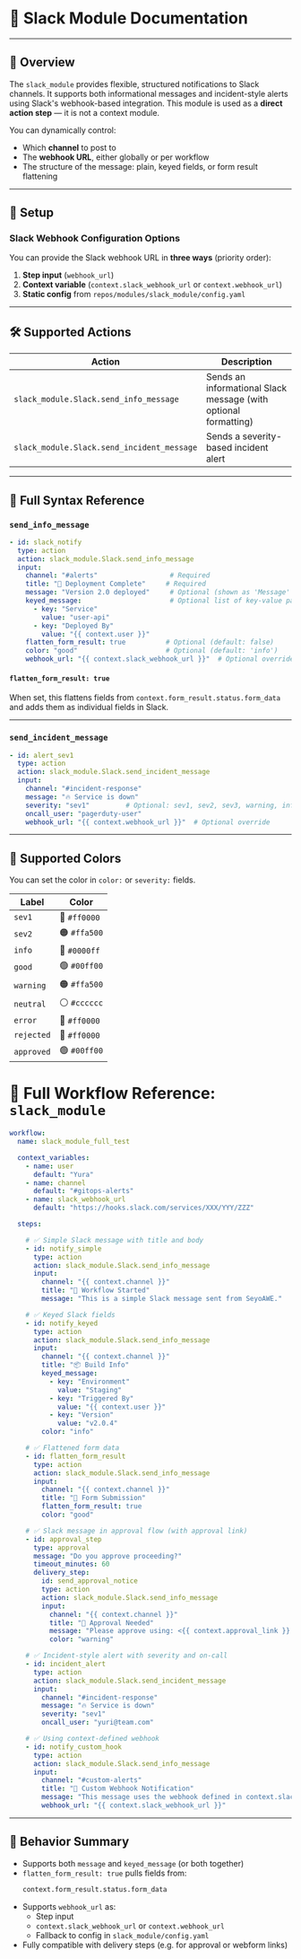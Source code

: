 # 📘 Slack Module Documentation

---

## 🧩 Overview

The `slack_module` provides flexible, structured notifications to Slack channels. It supports both informational messages and incident-style alerts using Slack's webhook-based integration. This module is used as a **direct action step** — it is not a context module.

You can dynamically control:

- Which **channel** to post to
- The **webhook URL**, either globally or per workflow
- The structure of the message: plain, keyed fields, or form result flattening

---

## 🔧 Setup

### Slack Webhook Configuration Options

You can provide the Slack webhook URL in **three ways** (priority order):

1. **Step input** (`webhook_url`)
2. **Context variable** (`context.slack_webhook_url` or `context.webhook_url`)
3. **Static config** from `repos/modules/slack_module/config.yaml`

---

## 🛠️ Supported Actions

| Action                                      | Description |
|--------------------------------------------|-------------|
| `slack_module.Slack.send_info_message`     | Sends an informational Slack message (with optional formatting) |
| `slack_module.Slack.send_incident_message` | Sends a severity-based incident alert |

---

## 🧾 Full Syntax Reference

### `send_info_message`

```yaml
- id: slack_notify
  type: action
  action: slack_module.Slack.send_info_message
  input:
    channel: "#alerts"                  # Required
    title: "🚀 Deployment Complete"     # Required
    message: "Version 2.0 deployed"     # Optional (shown as 'Message' field)
    keyed_message:                      # Optional list of key-value pairs
      - key: "Service"
        value: "user-api"
      - key: "Deployed By"
        value: "{{ context.user }}"
    flatten_form_result: true          # Optional (default: false)
    color: "good"                      # Optional (default: 'info')
    webhook_url: "{{ context.slack_webhook_url }}"  # Optional override
```

#### `flatten_form_result: true`
When set, this flattens fields from `context.form_result.status.form_data` and adds them as individual fields in Slack.

---

### `send_incident_message`

```yaml
- id: alert_sev1
  type: action
  action: slack_module.Slack.send_incident_message
  input:
    channel: "#incident-response"
    message: "🔥 Service is down"
    severity: "sev1"         # Optional: sev1, sev2, sev3, warning, info, etc.
    oncall_user: "pagerduty-user"
    webhook_url: "{{ context.webhook_url }}"  # Optional override
```

---

## 🎨 Supported Colors

You can set the color in `color:` or `severity:` fields.

| Label     | Color      |
|-----------|------------|
| `sev1`    | 🔴 `#ff0000` |
| `sev2`    | 🟠 `#ffa500` |
| `info`    | 🔵 `#0000ff` |
| `good`    | 🟢 `#00ff00` |
| `warning` | 🟠 `#ffa500` |
| `neutral` | ⚪ `#cccccc` |
| `error`   | 🔴 `#ff0000` |
| `rejected`| 🔴 `#ff0000` |
| `approved`| 🟢 `#00ff00` |


# 📄 Full Workflow Reference: `slack_module`

```yaml
workflow:
  name: slack_module_full_test

  context_variables:
    - name: user
      default: "Yura"
    - name: channel
      default: "#gitops-alerts"
    - name: slack_webhook_url
      default: "https://hooks.slack.com/services/XXX/YYY/ZZZ"

  steps:

    # ✅ Simple Slack message with title and body
    - id: notify_simple
      type: action
      action: slack_module.Slack.send_info_message
      input:
        channel: "{{ context.channel }}"
        title: "🚀 Workflow Started"
        message: "This is a simple Slack message sent from SeyoAWE."

    # ✅ Keyed Slack fields
    - id: notify_keyed
      type: action
      action: slack_module.Slack.send_info_message
      input:
        channel: "{{ context.channel }}"
        title: "📦 Build Info"
        keyed_message:
          - key: "Environment"
            value: "Staging"
          - key: "Triggered By"
            value: "{{ context.user }}"
          - key: "Version"
            value: "v2.0.4"
        color: "info"

    # ✅ Flattened form data
    - id: flatten_form_result
      type: action
      action: slack_module.Slack.send_info_message
      input:
        channel: "{{ context.channel }}"
        title: "📝 Form Submission"
        flatten_form_result: true
        color: "good"

    # ✅ Slack message in approval flow (with approval link)
    - id: approval_step
      type: approval
      message: "Do you approve proceeding?"
      timeout_minutes: 60
      delivery_step:
        id: send_approval_notice
        type: action
        action: slack_module.Slack.send_info_message
        input:
          channel: "{{ context.channel }}"
          title: "🔔 Approval Needed"
          message: "Please approve using: <{{ context.approval_link }}|Click Here>"
          color: "warning"

    # ✅ Incident-style alert with severity and on-call
    - id: incident_alert
      type: action
      action: slack_module.Slack.send_incident_message
      input:
        channel: "#incident-response"
        message: "🔥 Service is down"
        severity: "sev1"
        oncall_user: "yuri@team.com"

    # ✅ Using context-defined webhook
    - id: notify_custom_hook
      type: action
      action: slack_module.Slack.send_info_message
      input:
        channel: "#custom-alerts"
        title: "📣 Custom Webhook Notification"
        message: "This message uses the webhook defined in context.slack_webhook_url"
        webhook_url: "{{ context.slack_webhook_url }}"
```

---


## 🧠 Behavior Summary

- Supports both `message` and `keyed_message` (or both together)
- `flatten_form_result: true` pulls fields from:
  ```python
  context.form_result.status.form_data
  ```
- Supports `webhook_url` as:
  - Step input
  - `context.slack_webhook_url` or `context.webhook_url`
  - Fallback to config in `slack_module/config.yaml`
- Fully compatible with delivery steps (e.g. for approval or webform links)

